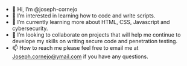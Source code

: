 - 👋 Hi, I’m @joseph-cornejo
- 👀 I’m interested in learning how to code and write scripts. 
- 🌱 I’m currently learning more about HTML, CSS, Javascript and cybersecurity. 
- 💞️ I’m looking to collaborate on projects that will help me continue to develope my skills on writing secure code and penetration testing. 
- 📫 How to reach me please feel free to email me at Joseph.cornejo@ymail.com if you have any questions. 

<!---
joseph-cornejo/joseph-cornejo is a ✨ special ✨ repository because its `README.md` (this file) appears on your GitHub profile.
You can click the Preview link to take a look at your changes.
--->
